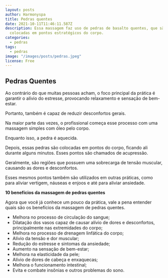 ```yaml
---
layout: posts
author: Harmonyspa
title: Pedras quentes
date: 2021-10-11T11:46:11.587Z
description: Essa massagem faz uso de pedras de basalto quentes, que são
  colocadas em pontos estratégicos do corpo.
categories:
  - pedras
tags:
  - pedras
image: "/images/posts/pedras.jpeg"
license: Free
---
```

## Pedras Quentes

Ao contrário do que muitas pessoas acham, o foco principal da prática é garantir o alívio do estresse, provocando relaxamento e sensação de bem-estar. 

Portanto, também é capaz de reduzir desconfortos gerais. 

Na maior parte das vezes, o profissional começa esse processo com uma massagem simples com óleo pelo corpo. 

Enquanto isso, a pedra é aquecida. 

Depois, essas pedras são colocadas em pontos do corpo, ficando ali durante alguns minutos. Esses pontos são chamados de acupressão. 

Geralmente, são regiões que possuem uma sobrecarga de tensão muscular, causando as dores e desconfortos. 

Esses mesmos pontos também são utilizados em outras práticas, como para aliviar vertigem, náuseas e enjoos e até para aliviar ansiedade. 

**10 benefícios da massagem de pedras quentes**

Agora que você já conhece um pouco da prática, vale a pena entender quais são os benefícios da massagem de pedras quentes. 

 - Melhora no processo de circulação do sangue; 
 - Dilatação dos vasos capaz de causar alívio de dores e desconfortos, principalmente nas extremidades do corpo; 
 - Melhora no processo de drenagem linfática do corpo; 
 - Alívio da tensão e dor muscular; 
 - Redução do estresse e sintomas da ansiedade; 
 - Aumento na sensação de bem-estar; 
 - Melhora na elasticidade da pele; 
 - Alívio de dores de cabeça e enxaquecas; 
 - Melhora o funcionamento intestinal; 
 - Evita e combate insônias e outros problemas do sono.